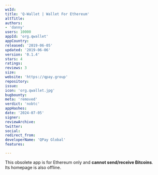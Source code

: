 ```yaml
---
wsId: 
title: 'Q-Wallet | Wallet For Ethereum'
altTitle: 
authors:
- 'danny'
users: 10000
appId: 'org.qwallet'
appCountry: 
released: '2019-06-05'
updated: '2019-06-06'
version: '0.1.4'
stars: 4
ratings: 
reviews: 3
size: 
website: 'https://qpay.group'
repository: 
issue: 
icon: 'org.qwallet.jpg'
bugbounty: 
meta: 'removed'
verdict: 'nobtc'
appHashes: 
date: '2024-07-05'
signer: 
reviewArchive: 
twitter: 
social: 
redirect_from: 
developerName: 'QPay Global'
features: 

---
```


This obsolete app is for Ethereum only and **cannot send/receive Bitcoins**. Its homepage is also offline.

